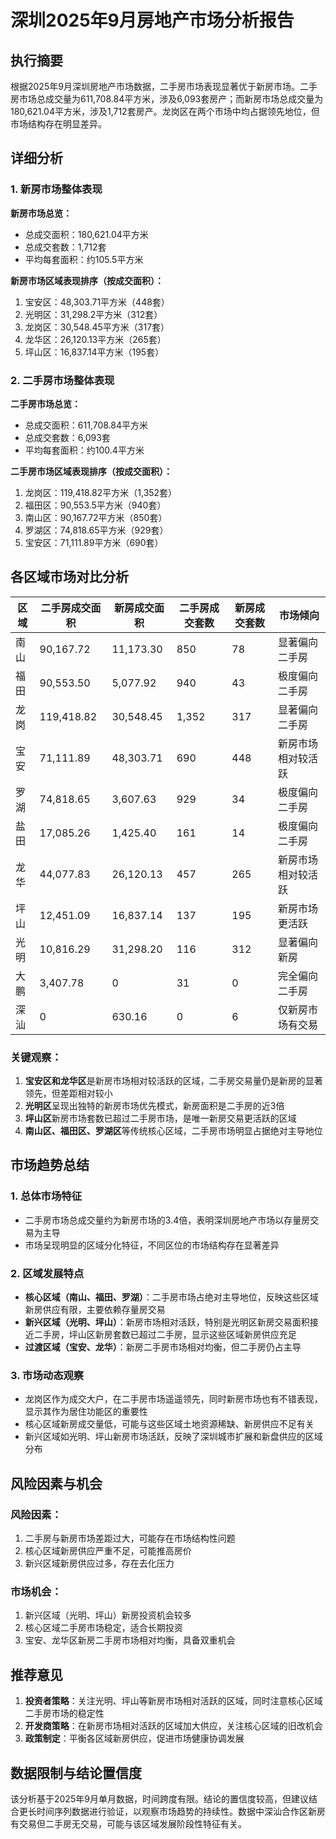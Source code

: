 # 深圳2025年9月房地产市场分析报告

## 执行摘要

根据2025年9月深圳房地产市场数据，二手房市场表现显著优于新房市场。二手房市场总成交量为611,708.84平方米，涉及6,093套房产；而新房市场总成交量为180,621.04平方米，涉及1,712套房产。龙岗区在两个市场中均占据领先地位，但市场结构存在明显差异。

## 详细分析

### 1. 新房市场整体表现

**新房市场总览：**
- 总成交面积：180,621.04平方米
- 总成交套数：1,712套
- 平均每套面积：约105.5平方米

**新房市场区域表现排序（按成交面积）：**
1. 宝安区：48,303.71平方米（448套）
2. 光明区：31,298.2平方米（312套）
3. 龙岗区：30,548.45平方米（317套）
4. 龙华区：26,120.13平方米（265套）
5. 坪山区：16,837.14平方米（195套）

### 2. 二手房市场整体表现

**二手房市场总览：**
- 总成交面积：611,708.84平方米
- 总成交套数：6,093套
- 平均每套面积：约100.4平方米

**二手房市场区域表现排序（按成交面积）：**
1. 龙岗区：119,418.82平方米（1,352套）
2. 福田区：90,553.5平方米（940套）
3. 南山区：90,167.72平方米（850套）
4. 罗湖区：74,818.65平方米（929套）
5. 宝安区：71,111.89平方米（690套）

## 各区域市场对比分析

| 区域 | 二手房成交面积 | 新房成交面积 | 二手房成交套数 | 新房成交套数 | 市场倾向 |
|------|----------------|--------------|----------------|--------------|----------|
| 南山 | 90,167.72 | 11,173.30 | 850 | 78 | 显著偏向二手房 |
| 福田 | 90,553.50 | 5,077.92 | 940 | 43 | 极度偏向二手房 |
| 龙岗 | 119,418.82 | 30,548.45 | 1,352 | 317 | 显著偏向二手房 |
| 宝安 | 71,111.89 | 48,303.71 | 690 | 448 | 新房市场相对较活跃 |
| 罗湖 | 74,818.65 | 3,607.63 | 929 | 34 | 极度偏向二手房 |
| 盐田 | 17,085.26 | 1,425.40 | 161 | 14 | 极度偏向二手房 |
| 龙华 | 44,077.83 | 26,120.13 | 457 | 265 | 新房市场相对较活跃 |
| 坪山 | 12,451.09 | 16,837.14 | 137 | 195 | 新房市场更活跃 |
| 光明 | 10,816.29 | 31,298.20 | 116 | 312 | 显著偏向新房 |
| 大鹏 | 3,407.78 | 0 | 31 | 0 | 完全偏向二手房 |
| 深汕 | 0 | 630.16 | 0 | 6 | 仅新房市场有交易 |

### 关键观察：
1. **宝安区和龙华区**是新房市场相对较活跃的区域，二手房交易量仍是新房的显著领先，但差距相对较小
2. **光明区**呈现出独特的新房市场优先模式，新房面积是二手房的近3倍
3. **坪山区**新房市场套数已超过二手房市场，是唯一新房交易更活跃的区域
4. **南山区、福田区、罗湖区**等传统核心区域，二手房市场明显占据绝对主导地位

## 市场趋势总结

### 1. 总体市场特征
- 二手房市场总成交量约为新房市场的3.4倍，表明深圳房地产市场以存量房交易为主导
- 市场呈现明显的区域分化特征，不同区位的市场结构存在显著差异

### 2. 区域发展特点
- **核心区域（南山、福田、罗湖）**：二手房市场占绝对主导地位，反映这些区域新房供应有限，主要依赖存量房交易
- **新兴区域（光明、坪山）**：新房市场相对活跃，特别是光明区新房交易面积接近二手房，坪山区新房套数已超过二手房，显示这些区域新房供应充足
- **过渡区域（宝安、龙华）**：新房二手房市场相对均衡，但二手房仍占主导

### 3. 市场动态观察
- 龙岗区作为成交大户，在二手房市场遥遥领先，同时新房市场也有不错表现，显示其作为居住功能区的重要性
- 核心区域新房成交量低，可能与这些区域土地资源稀缺、新房供应不足有关
- 新兴区域如光明、坪山新房市场活跃，反映了深圳城市扩展和新盘供应的区域分布

## 风险因素与机会

### 风险因素：
1. 二手房与新房市场差距过大，可能存在市场结构性问题
2. 核心区域新房供应严重不足，可能推高房价
3. 新兴区域新房供应过多，存在去化压力

### 市场机会：
1. 新兴区域（光明、坪山）新房投资机会较多
2. 核心区域二手房市场稳定，适合长期投资
3. 宝安、龙华区新房二手房市场相对均衡，具备双重机会

## 推荐意见

1. **投资者策略**：关注光明、坪山等新房市场相对活跃的区域，同时注意核心区域二手房市场的稳定性
2. **开发商策略**：在新房市场相对活跃的区域加大供应，关注核心区域的旧改机会
3. **政策制定**：平衡各区域新房供应，促进市场健康协调发展

## 数据限制与结论置信度

该分析基于2025年9月单月数据，时间跨度有限。结论的置信度较高，但建议结合更长时间序列数据进行验证，以观察市场趋势的持续性。数据中深汕合作区新房有交易但二手房无交易，可能与该区域发展阶段性特征有关。
